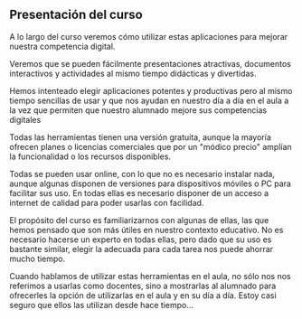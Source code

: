 ## Presentación del curso

A lo largo del curso veremos cómo utilizar estas aplicaciones para mejorar nuestra competencia digital.

Veremos que se pueden fácilmente presentaciones atractivas, documentos interactivos y actividades al mismo tiempo didácticas y divertidas.

Hemos intenteado elegir aplicaciones potentes y productivas pero al mismo tiempo  sencillas de usar y que nos ayudan en nuestro día a día en el aula a la vez que permiten que nuestro alumnado mejore sus competencias digitales

Todas las herramientas tienen una versión gratuita, aunque la mayoría ofrecen planes o licencias comerciales que por un "módico precio" amplían la funcionalidad o los recursos disponibles. 

Todas se pueden usar online, con lo que no es necesario instalar nada, aunque algunas disponen de versiones para dispositivos móviles o PC para facilitar sus uso. En todas ellas es necesario disponer de un acceso a internet de calidad para poder usarlas con facilidad.

El propósito del curso es familiarizarnos con algunas de ellas, las que hemos pensado que son más útiles en nuestro contexto educativo. No es necesario hacerse un experto en todas ellas, pero dado que su uso es bastante similar, elegir la adecuada para cada tarea nos puede ahorrar mucho tiempo.

Cuando hablamos de utilizar estas herramientas en el aula, no sólo nos nos referimos a usarlas como docentes, sino a mostrarlas al alumnado para ofrecerles la opción de utilizarlas en el aula y en su día a día. Estoy casi seguro que ellos las utilizan desde hace tiempo...


